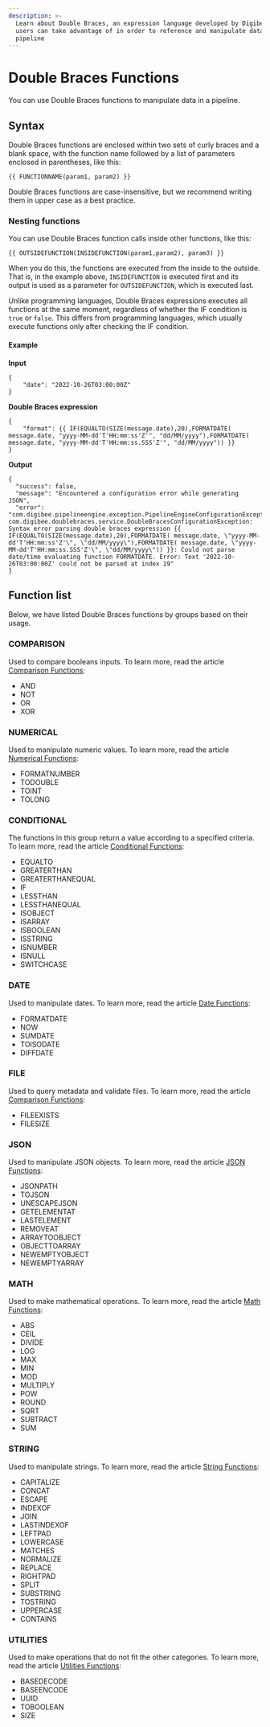 ```yaml
---
description: >-
  Learn about Double Braces, an expression language developed by Digibee that
  users can take advantage of in order to reference and manipulate data within a
  pipeline
---
```


# Double Braces Functions

You can use Double Braces functions to manipulate data in a pipeline.

## Syntax

Double Braces functions are enclosed within two sets of curly braces and a blank space, with the function name followed by a list of parameters enclosed in parentheses, like this:

```
{{ FUNCTIONNAME(param1, param2) }}
```

Double Braces functions are case-insensitive, but we recommend writing them in upper case as a best practice.

### Nesting functions

You can use Double Braces function calls inside other functions, like this:

```
{{ OUTSIDEFUNCTION(INSIDEFUNCTION(param1,param2), param3) }}
```

When you do this, the functions are executed from the inside to the outside. That is, in the example above, `INSIDEFUNCTION` is executed first and its output is used as a parameter for `OUTSIDEFUNCTION`, which is executed last.

Unlike programming languages, Double Braces expressions executes all functions at the same moment, regardless of whether the IF condition is `true` or `false`. This differs from programming languages, which usually execute functions only after checking the IF condition.

#### Example

**Input**

```
{
    "date": "2022-10-26T03:00:00Z"
}
```

**Double Braces expression**

```
{
    "format": {{ IF(EQUALTO(SIZE(message.date),20),FORMATDATE( message.date, "yyyy-MM-dd'T'HH:mm:ss'Z'", "dd/MM/yyyy"),FORMATDATE( message.date, "yyyy-MM-dd'T'HH:mm:ss.SSS'Z'", "dd/MM/yyyy")) }}
}
```

**Output**

```
{
  "success": false,
  "message": "Encountered a configuration error while generating JSON",
  "error": "com.digibee.pipelineengine.exception.PipelineEngineConfigurationException: com.digibee.doublebraces.service.DoubleBracesConfigurationException: Syntax error parsing double braces expression {{ IF(EQUALTO(SIZE(message.date),20),FORMATDATE( message.date, \"yyyy-MM-dd'T'HH:mm:ss'Z'\", \"dd/MM/yyyy\"),FORMATDATE( message.date, \"yyyy-MM-dd'T'HH:mm:ss.SSS'Z'\", \"dd/MM/yyyy\")) }}: Could not parse date/time evaluating function FORMATDATE. Error: Text '2022-10-26T03:00:00Z' could not be parsed at index 19"
}
```

## Function list

Below, we have listed Double Braces functions by groups based on their usage.

### COMPARISON <a href="#comparison" id="comparison"></a>

Used to compare booleans inputs. To learn more, read the article [Comparison Functions](comparison-functions.md):

* AND
* NOT
* OR
* XOR

### NUMERICAL <a href="#numerical" id="numerical"></a>

Used to manipulate numeric values. To learn more, read the article [Numerical Functions](numerical-functions.md):

* FORMATNUMBER
* TODOUBLE
* TOINT
* TOLONG

### CONDITIONAL <a href="#conditional" id="conditional"></a>

The functions in this group return a value according to a specified criteria. To learn more, read the article [Conditional Functions](conditional-functions.md):

* EQUALTO
* GREATERTHAN
* GREATERTHANEQUAL
* IF
* LESSTHAN
* LESSTHANEQUAL
* ISOBJECT
* ISARRAY
* ISBOOLEAN
* ISSTRING
* ISNUMBER
* ISNULL
* SWITCHCASE

### DATE <a href="#date" id="date"></a>

Used to manipulate dates. To learn more, read the article [Date Functions](date-functions.md):

* FORMATDATE
* NOW
* SUMDATE
* TOISODATE
* DIFFDATE

### FILE <a href="#file" id="file"></a>

Used to query metadata and validate files. To learn more, read the article [Comparison Functions](comparison-functions.md):

* FILEEXISTS
* FILESIZE

### JSON <a href="#json" id="json"></a>

Used to manipulate JSON objects. To learn more, read the article [JSON Functions](json-functions.md):

* JSONPATH
* TOJSON
* UNESCAPEJSON
* GETELEMENTAT
* LASTELEMENT
* REMOVEAT
* ARRAYTOOBJECT
* OBJECTTOARRAY
* NEWEMPTYOBJECT
* NEWEMPTYARRAY

### MATH <a href="#math" id="math"></a>

Used to make mathematical operations. To learn more, read the article [Math Functions](math-functions.md):

* ABS
* CEIL
* DIVIDE
* LOG
* MAX
* MIN
* MOD
* MULTIPLY
* POW
* ROUND
* SQRT
* SUBTRACT
* SUM

### STRING <a href="#string" id="string"></a>

Used to manipulate strings. To learn more, read the article [String Functions](broken-reference):

* CAPITALIZE
* CONCAT
* ESCAPE
* INDEXOF
* JOIN
* LASTINDEXOF
* LEFTPAD
* LOWERCASE
* MATCHES
* NORMALIZE
* REPLACE
* RIGHTPAD
* SPLIT
* SUBSTRING
* TOSTRING
* UPPERCASE
* CONTAINS

### UTILITIES <a href="#utilities" id="utilities"></a>

Used to make operations that do not fit the other categories. To learn more, read the article [Utilities Functions](double-braces-utilities-functions.md):

* BASEDECODE
* BASEENCODE
* UUID
* TOBOOLEAN
* SIZE

